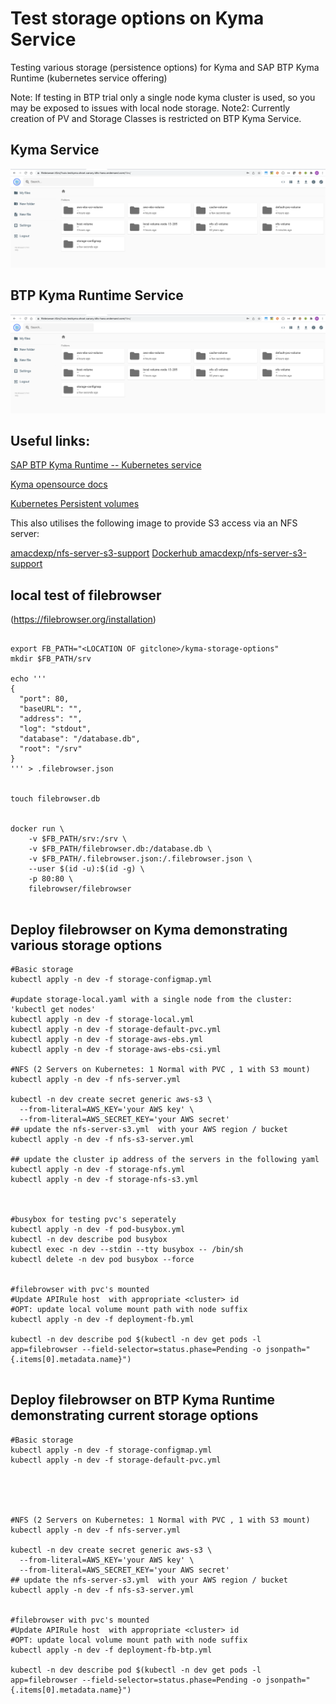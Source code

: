 # Test storage options on Kyma Service

Testing various storage (persistence options) for Kyma and SAP BTP Kyma Runtime (kubernetes service offering) 

Note: If testing in BTP trial only a single node kyma cluster is used, so you may be exposed to issues with local node storage.
Note2: Currently creation of PV and Storage Classes is restricted on BTP Kyma Service.

## Kyma Service
![alt text](https://github.com/amacdexp/kyma-storage-options/blob/main/srv/filebrowser_on_Kyma.png?raw=true)


## BTP Kyma Runtime Service
![alt text](https://github.com/amacdexp/kyma-storage-options/blob/main/srv/filebrowser_on_Kyma.png?raw=true)




## Useful links:  

[SAP BTP Kyma Runtime -- Kubernetes service](https://discovery-center.cloud.sap/serviceCatalog/kyma-runtime?region=all) 

[Kyma opensource docs](https://kyma-project.io/) 

[Kubernetes Persistent volumes](https://kubernetes.io/docs/concepts/storage/persistent-volumes/) 

This also utilises the following image to provide S3 access via an NFS server: 

[amacdexp/nfs-server-s3-support](https://github.com/amacdexp/nfs-server-s3-support) 
[Dockerhub amacdexp/nfs-server-s3-support](https://hub.docker.com/repository/docker/amacdexp/nfs-server-s3-support)




## local test of filebrowser 
(https://filebrowser.org/installation) 

```

export FB_PATH="<LOCATION OF gitclone>/kyma-storage-options"
mkdir $FB_PATH/srv

echo ''' 
{
  "port": 80,
  "baseURL": "",
  "address": "",
  "log": "stdout",
  "database": "/database.db",
  "root": "/srv"
}
''' > .filebrowser.json


touch filebrowser.db


docker run \
    -v $FB_PATH/srv:/srv \
    -v $FB_PATH/filebrowser.db:/database.db \
    -v $FB_PATH/.filebrowser.json:/.filebrowser.json \
    --user $(id -u):$(id -g) \
    -p 80:80 \
    filebrowser/filebrowser


```


## Deploy filebrowser on Kyma demonstrating various storage options
```
#Basic storage
kubectl apply -n dev -f storage-configmap.yml

#update storage-local.yaml with a single node from the cluster: 'kubectl get nodes'
kubectl apply -n dev -f storage-local.yml
kubectl apply -n dev -f storage-default-pvc.yml
kubectl apply -n dev -f storage-aws-ebs.yml
kubectl apply -n dev -f storage-aws-ebs-csi.yml

#NFS (2 Servers on Kubernetes: 1 Normal with PVC , 1 with S3 mount)
kubectl apply -n dev -f nfs-server.yml

kubectl -n dev create secret generic aws-s3 \
  --from-literal=AWS_KEY='your AWS key' \
  --from-literal=AWS_SECRET_KEY='your AWS secret'
## update the nfs-server-s3.yml  with your AWS region / bucket
kubectl apply -n dev -f nfs-s3-server.yml

## update the cluster ip address of the servers in the following yaml
kubectl apply -n dev -f storage-nfs.yml
kubectl apply -n dev -f storage-nfs-s3.yml



#busybox for testing pvc's seperately
kubectl apply -n dev -f pod-busybox.yml
kubectl -n dev describe pod busybox
kubectl exec -n dev --stdin --tty busybox -- /bin/sh
kubectl delete -n dev pod busybox --force


#filebrowser with pvc's mounted 
#Update APIRule host  with appropriate <cluster> id 
#OPT: update local volume mount path with node suffix
kubectl apply -n dev -f deployment-fb.yml

kubectl -n dev describe pod $(kubectl -n dev get pods -l app=filebrowser --field-selector=status.phase=Pending -o jsonpath="{.items[0].metadata.name}")


```

## Deploy filebrowser on BTP Kyma Runtime demonstrating current storage options
```
#Basic storage
kubectl apply -n dev -f storage-configmap.yml
kubectl apply -n dev -f storage-default-pvc.yml





#NFS (2 Servers on Kubernetes: 1 Normal with PVC , 1 with S3 mount)
kubectl apply -n dev -f nfs-server.yml

kubectl -n dev create secret generic aws-s3 \
  --from-literal=AWS_KEY='your AWS key' \
  --from-literal=AWS_SECRET_KEY='your AWS secret'
## update the nfs-server-s3.yml  with your AWS region / bucket
kubectl apply -n dev -f nfs-s3-server.yml


#filebrowser with pvc's mounted 
#Update APIRule host  with appropriate <cluster> id 
#OPT: update local volume mount path with node suffix
kubectl apply -n dev -f deployment-fb-btp.yml

kubectl -n dev describe pod $(kubectl -n dev get pods -l app=filebrowser --field-selector=status.phase=Pending -o jsonpath="{.items[0].metadata.name}")

```

